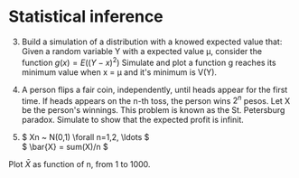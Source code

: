 # Statistical inference

3. Build a simulation  of a distribution with a knowed expected value that: 
Given a random variable Y with a expected value &mu;, consider the function $g(x) = E((Y - x)^2)$
Simulate and plot a function g reaches its minimum value when  x = &mu; and it's minimum is  V(Y).


4. A person flips a fair coin, independently, until heads appear for the first time.
 If heads appears on the n-th toss, the person wins $2^n$ pesos.
 Let X be the person's winnings. This problem is known as the St. Petersburg paradox.
 Simulate to show that the expected profit is infinit.

6. $ Xn ~ N(0,1) \forall n=1,2, \ldots $  
   $ \bar{X} =   sum(X)/n $

 Plot $\bar{X}$  as function of n, from 1 to 1000. 
